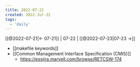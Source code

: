 ```yaml
---
title: 2022-07-22
created: 2022-Jul-22
tags:
  - 'daily'
---
```


[[@2022-07-21|<- 07-21]] | 07-22 | [[@2022-07-23|07-23 ->]]

- [[makefile keywords]]
- [[Common Management Interface Specification (CMIS)]]
	- https://essjira.marvell.com/browse/RETCSW-174

